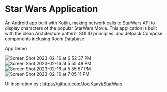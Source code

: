 # Star Wars Application
 An Android app built with Kotlin, making network calls to StarWars API to display characters of the popular StarWars Movie. This application is built with the clean Architecture pattern, SOLID principles, and Jetpack Compose components inclusing Room Database
 
 App Demo

![Screen Shot 2023-02-16 at 6 52 37 PM](https://user-images.githubusercontent.com/50009207/219461442-35fa046e-e3dd-4438-b324-f7361f44cce8.png)
![Screen Shot 2023-02-16 at 5 55 48 PM](https://user-images.githubusercontent.com/50009207/219462180-dc974923-dc87-4c7f-a5b6-db5cfa4b13ae.png)
![Screen Shot 2023-02-16 at 5 55 57 PM](https://user-images.githubusercontent.com/50009207/219461830-594b22f7-9df3-49a2-a184-007094e42865.png)
![Screen Shot 2023-02-16 at 7 05 11 PM](https://user-images.githubusercontent.com/50009207/219463336-1efa3b26-0929-4dfd-bc76-05df78f9a244.png)




UI Inspiration by ;
https://github.com/JoelKanyi/StarWars
